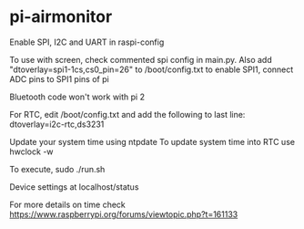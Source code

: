 # pi-airmonitor

Enable SPI, I2C and UART in raspi-config

To use with screen, check commented spi config in main.py. Also add "dtoverlay=spi1-1cs,cs0_pin=26" to /boot/config.txt to enable SPI1, connect ADC pins to SPI1 pins of pi

Bluetooth code won't work with pi 2

For RTC, edit /boot/config.txt and add the following to last line:
dtoverlay=i2c-rtc,ds3231

Update your system time using ntpdate
To update system time into RTC use hwclock -w

To execute,
sudo ./run.sh

Device settings at localhost/status

For more details on time check https://www.raspberrypi.org/forums/viewtopic.php?t=161133

